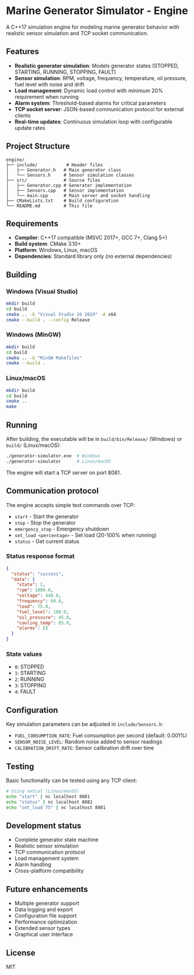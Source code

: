# Marine Generator Simulator - Engine

A C++17 simulation engine for modeling marine generator behavior with realistic sensor simulation and TCP socket communication.

## Features

- **Realistic generator simulation**: Models generator states (STOPPED, STARTING, RUNNING, STOPPING, FAULT)
- **Sensor simulation**: RPM, voltage, frequency, temperature, oil pressure, fuel level with noise and drift
- **Load management**: Dynamic load control with minimum 20% requirement when running
- **Alarm system**: Threshold-based alarms for critical parameters
- **TCP socket server**: JSON-based communication protocol for external clients
- **Real-time updates**: Continuous simulation loop with configurable update rates

## Project Structure

```
engine/
├── include/           # Header files
│   ├── Generator.h   # Main generator class
│   └── Sensors.h     # Sensor simulation classes
├── src/              # Source files
│   ├── Generator.cpp # Generator implementation
│   ├── Sensors.cpp   # Sensor implementation
│   └── main.cpp      # Main server and socket handling
├── CMakeLists.txt    # Build configuration
└── README.md         # This file
```

## Requirements

- **Compiler**: C++17 compatible (MSVC 2017+, GCC 7+, Clang 5+)
- **Build system**: CMake 3.10+
- **Platform**: Windows, Linux, macOS
- **Dependencies**: Standard library only (no external dependencies)

## Building

### Windows (Visual Studio)
```bash
mkdir build
cd build
cmake .. -G "Visual Studio 16 2019" -A x64
cmake --build . --config Release
```

### Windows (MinGW)
```bash
mkdir build
cd build
cmake .. -G "MinGW Makefiles"
cmake --build .
```

### Linux/macOS
```bash
mkdir build
cd build
cmake ..
make
```

## Running

After building, the executable will be in `build/bin/Release/` (Windows) or `build/` (Linux/macOS):

```bash
./generator-simulator.exe  # Windows
./generator-simulator      # Linux/macOS
```

The engine will start a TCP server on port 8081.

## Communication protocol

The engine accepts simple text commands over TCP:

- `start` - Start the generator
- `stop` - Stop the generator
- `emergency_stop` - Emergency shutdown
- `set_load <percentage>` - Set load (20-100% when running)
- `status` - Get current status

### Status response format

```json
{
  "status": "success",
  "data": {
    "state": 2,
    "rpm": 1800.0,
    "voltage": 440.0,
    "frequency": 60.0,
    "load": 75.0,
    "fuel_level": 100.0,
    "oil_pressure": 45.0,
    "cooling_temp": 85.0,
    "alarms": []
  }
}
```

### State values
- `0`: STOPPED
- `1`: STARTING
- `2`: RUNNING
- `3`: STOPPING
- `4`: FAULT

## Configuration

Key simulation parameters can be adjusted in `include/Sensors.h`:

- `FUEL_CONSUMPTION_RATE`: Fuel consumption per second (default: 0.001%)
- `SENSOR_NOISE_LEVEL`: Random noise added to sensor readings
- `CALIBRATION_DRIFT_RATE`: Sensor calibration drift over time

## Testing

Basic functionality can be tested using any TCP client:

```bash
# Using netcat (Linux/macOS)
echo "start" | nc localhost 8081
echo "status" | nc localhost 8081
echo "set_load 75" | nc localhost 8081
```

## Development status

- Complete generator state machine
- Realistic sensor simulation
- TCP communication protocol
- Load management system
- Alarm handling
- Cross-platform compatibility

## Future enhancements

- Multiple generator support
- Data logging and export
- Configuration file support
- Performance optimization
- Extended sensor types
- Graphical user interface

## License

MIT
